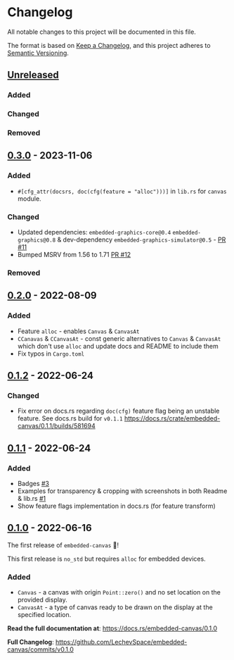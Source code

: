 # Changelog

All notable changes to this project will be documented in this file.

The format is based on [Keep a Changelog](https://keepachangelog.com/en/1.0.0/),
and this project adheres to [Semantic Versioning](https://semver.org/spec/v2.0.0.html).

## [Unreleased]

### Added

### Changed

### Removed

## [0.3.0] - 2023-11-06

### Added

- `#[cfg_attr(docsrs, doc(cfg(feature = "alloc")))]` in `lib.rs` for `canvas` module.

### Changed
- Updated dependencies: `embedded-graphics-core@0.4` `embedded-graphics@0.8` & dev-dependency `embedded-graphics-simulator@0.5` - [PR #11](https://github.com/LechevSpace/embedded-canvas/pull/11)
- Bumped MSRV from 1.56 to 1.71 [PR #12](https://github.com/LechevSpace/embedded-canvas/pull/12)

### Removed

## [0.2.0] - 2022-08-09

### Added

- Feature `alloc` - enables `Canvas` & `CanvasAt`
- `CCanavas` & `CCanvasAt` - const generic alternatives to `Canvas` & `CanvasAt` which don't use `alloc` and update docs and README to include them
- Fix typos in `Cargo.toml`

## [0.1.2] - 2022-06-24

### Changed

- Fix error on docs.rs regarding `doc(cfg)` feature flag being an unstable feature.
  See docs.rs build for `v0.1.1` <https://docs.rs/crate/embedded-canvas/0.1.1/builds/581694>

## [0.1.1] - 2022-06-24

### Added

- Badges [#3](https://github.com/LechevSpace/embedded-canvas/issues/3)
- Examples for transparency & cropping with screenshots in both Readme & lib.rs [#1](https://github.com/LechevSpace/embedded-canvas/issues/1)
- Show feature flags implementation in docs.rs (for feature transform)


## [0.1.0] - 2022-06-16

The first release of `embedded-canvas` :tada:!

This first release is `no_std` but requires `alloc` for embedded devices.

### Added

- `Canvas` - a canvas with origin `Point::zero()` and no set location on the provided display.
- `CanvasAt` - a type of canvas ready to be drawn on the display at the specified location.

**Read the full documentation at**: https://docs.rs/embedded-canvas/0.1.0

**Full Changelog**: https://github.com/LechevSpace/embedded-canvas/commits/v0.1.0


[Unreleased]: https://github.com/LechevSpace/embedded-canvas/compare/v0.3.0...HEAD
[0.3.0]: https://github.com/LechevSpace/embedded-canvas/compare/v0.2.0...v0.3.0
[0.2.0]: https://github.com/LechevSpace/embedded-canvas/compare/v0.1.2...v0.2.0
[0.1.2]: https://github.com/LechevSpace/embedded-canvas/compare/v0.1.1...v0.1.2
[0.1.1]: https://github.com/LechevSpace/embedded-canvas/compare/v0.1.0...v0.1.1
[0.1.0]: https://github.com/LechevSpace/embedded-canvas/releases/tag/v0.1.0